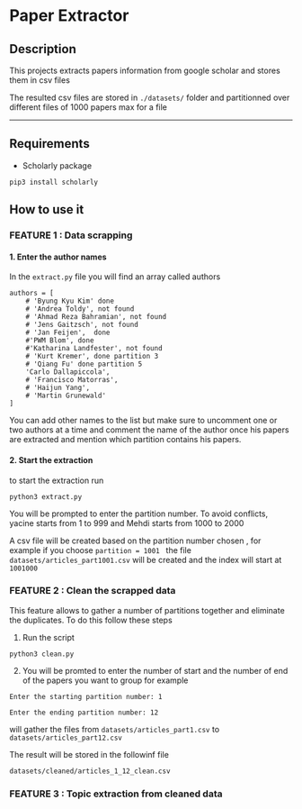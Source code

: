 # Paper Extractor

## Description

This projects extracts papers information from google scholar and stores them in csv files

The resulted csv files are stored in `./datasets/` folder and partitionned over different files of 1000 papers max for a file

***


## Requirements
-  Scholarly package 

```
pip3 install scholarly
```

## How to use it

### FEATURE 1 : Data scrapping

#### 1. Enter the author names 

In the `extract.py` file you will find an array called authors

```
authors = [
    # 'Byung Kyu Kim' done 
    # 'Andrea Toldy', not found
    # 'Ahmad Reza Bahramian', not found
    # 'Jens Gaitzsch', not found
    # 'Jan Feijen',  done
    #'PWM Blom', done
    #'Katharina Landfester', not found
    # 'Kurt Kremer', done partition 3
    # 'Qiang Fu' done partition 5
    'Carlo Dallapiccola',
    # 'Francisco Matorras',
    # 'Haijun Yang',
    # 'Martin Grunewald'
]
```

You can add other names to the list but make sure to uncomment one or two authors at a time and comment the name of the author once his papers are extracted and mention which partition contains his papers.
 

#### 2. Start the extraction
to start the extraction run 
```
python3 extract.py
```
You will be prompted to enter the partition number. To avoid conflicts, yacine starts from 1 to 999 and Mehdi starts from 1000 to 2000


A csv file will be created based on the partition number chosen , for example if you choose `partition = 1001 ` the file `datasets/articles_part1001.csv` will be created and the index will start at `1001000`


### FEATURE 2 : Clean the scrapped data

This feature allows to gather a number of partitions together and eliminate the duplicates. To do this follow these steps

1. Run the script
```
python3 clean.py
```
2. You will be promted to enter the number of start and the number of end of the papers you want to group
for example 

```
Enter the starting partition number: 1
```  
```
Enter the ending partition number: 12
```  
will gather the files from `datasets/articles_part1.csv` to `datasets/articles_part12.csv`

The result will be stored in the followinf file 
```
datasets/cleaned/articles_1_12_clean.csv
```


### FEATURE 3 : Topic extraction from cleaned data

